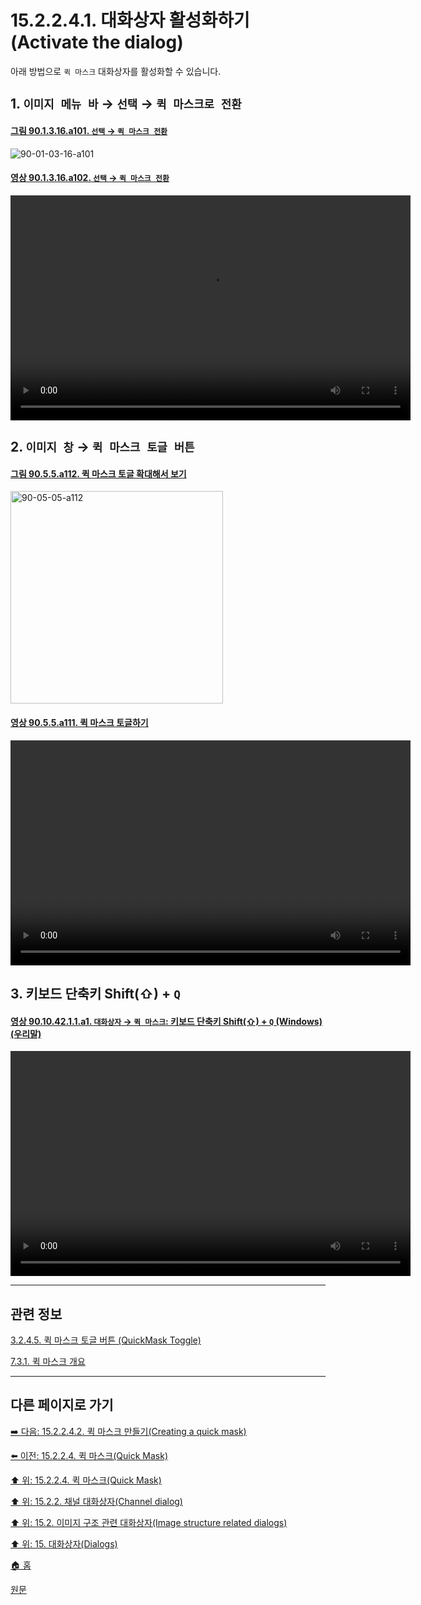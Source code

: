 # 15.2.2.4.1. 대화상자 활성화하기(Activate the dialog)
아래 방법으로 `퀵 마스크` 대화상자를 활성화할 수 있습니다.

<a id="15-02-02-04-01-s1"></a>

## 1. `이미지 메뉴 바` → `선택` → `퀵 마스크로 전환`

<a id="90-01-03-16-a101"></a>

#### [그림 90.1.3.16.a101. `선택` → `퀵 마스크 전환`](./90-01-03-16-toggle_quick_mask.md#90-01-03-16-a101)
![90-01-03-16-a101](https://github.com/wonder13662/gimp/assets/15767104/33b44419-8d09-45e2-83ea-130e8c25397f)

<a id="90-01-03-16-a102"></a>

#### [영상 90.1.3.16.a102. `선택` → `퀵 마스크 전환`](./90-01-03-16-toggle_quick_mask.md#90-01-03-16-a102)
<video controls="controls" width="640" height="360" src="https://github.com/wonder13662/gimp/assets/15767104/0082b9cc-700f-4ecb-8e95-7e8d351c17ec"></video>

<a id="15-02-02-04-01-s2"></a>

## 2. `이미지 창` → `퀵 마스크 토글 버튼`

<a id="90-05-05-a112"></a>

#### [그림 90.5.5.a112. 퀵 마스크 토글 확대해서 보기](./90-05-05-quickmask_toggle.md#90-05-05-a112)
<img alt="90-05-05-a112" width="340" height="340" src="https://github.com/wonder13662/gimp/assets/15767104/f617094f-fd9c-4ae5-9256-d8eba0e4ce19" />

<a id="90-05-05-a111"></a>

#### [영상 90.5.5.a111. 퀵 마스크 토글하기](./90-05-05-quickmask_toggle.md#90-05-05-a111)
<video controls="controls" width="640" height="360" environment="MacOS:Sonoma 14.2.1 GIMP 2.10.36" src="https://github.com/wonder13662/gimp/assets/15767104/74f2db78-a06e-48d8-bcc7-7c99e3d57180"></video>

<a id="15-02-02-04-01-s3"></a>

## 3. 키보드 단축키 Shift(⇧) + `Q`

<a id="90-10-42-01-01-a1"></a>

#### [영상 90.10.42.1.1.a1. `대화상자` → `퀵 마스크`: 키보드 단축키 Shift(⇧) + `Q` (Windows) (우리말)]()
<video controls="controls" width="640" height="360" src="https://github.com/wonder13662/gimp/assets/15767104/650694c8-36ec-4174-a746-bbf62ee07872"></video>

***

## 관련 정보

[3.2.4.5. 퀵 마스크 토글 버튼 (QuickMask Toggle)](./03-02-04-05-quickmask-toggle.md)

[7.3.1. 퀵 마스크 개요](./07-03-01-overview.md)

***

## 다른 페이지로 가기

[➡️ 다음: 15.2.2.4.2. 퀵 마스크 만들기(Creating a quick mask)](./15-02-02-04-02-creating_a_quick_mask.md)

[⬅️ 이전: 15.2.2.4. 퀵 마스크(Quick Mask)](./15-02-02-04-00-quick_mask.md)

[⬆️ 위: 15.2.2.4. 퀵 마스크(Quick Mask)](./15-02-02-04-00-quick_mask.md)

[⬆️ 위: 15.2.2. 채널 대화상자(Channel dialog)](./15-02-02-00-channel_dialog.md)

[⬆️ 위: 15.2. 이미지 구조 관련 대화상자(Image structure related dialogs)](./15-02-00-image-structure-related-dialogs.md)

[⬆️ 위: 15. 대화상자(Dialogs)](./15-00-dialogs.md)

[🏠 홈](./00-home.md)

[원문](https://docs.gimp.org/2.10/ko/gimp-channel-dialog.html#idm18176)